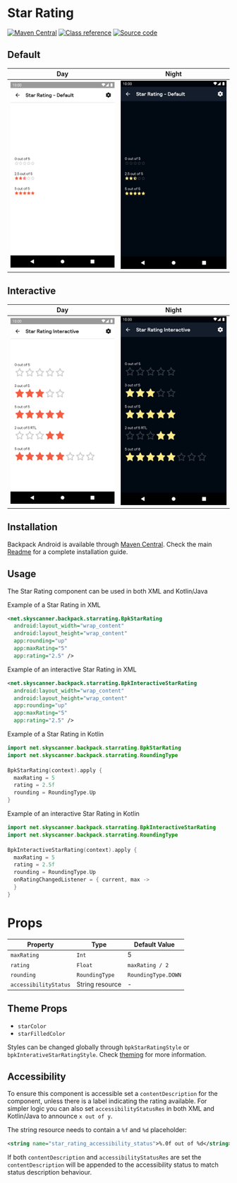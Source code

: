 # Star Rating

[![Maven Central](https://img.shields.io/maven-central/v/net.skyscanner.backpack/backpack-android)](https://search.maven.org/artifact/net.skyscanner.backpack/backpack-android)
[![Class reference](https://img.shields.io/badge/Class%20reference-Android-blue)](https://backpack.github.io/android/Backpack/net.skyscanner.backpack.starrating)
[![Source code](https://img.shields.io/badge/Source%20code-GitHub-lightgrey)](https://github.com/Skyscanner/backpack-android/tree/main/Backpack/src/main/java/net/skyscanner/backpack/starrating)

## Default

| Day | Night |
| --- | --- |
| <img src="https://raw.githubusercontent.com/Skyscanner/backpack-android/main/docs/view/StarRating/screenshots/default.png" alt="StarRating component" width="375" /> |<img src="https://raw.githubusercontent.com/Skyscanner/backpack-android/main/docs/view/StarRating/screenshots/default_dm.png" alt="StarRating component - dark mode" width="375" /> |

## Interactive

| Day | Night |
| --- | --- |
| <img src="https://raw.githubusercontent.com/Skyscanner/backpack-android/main/docs/view/StarRatingInteractive/screenshots/default.png" alt="StarRating component" width="375" /> |<img src="https://raw.githubusercontent.com/Skyscanner/backpack-android/main/docs/view/StarRatingInteractive/screenshots/default_dm.png" alt="StarRating component - dark mode" width="375" /> |

## Installation

Backpack Android is available through [Maven Central](https://search.maven.org/artifact/net.skyscanner.backpack/backpack-android). Check the main [Readme](https://github.com/skyscanner/backpack-android#installation) for a complete installation guide.

## Usage

The Star Rating component can be used in both XML and Kotlin/Java

Example of a Star Rating in XML

```xml
<net.skyscanner.backpack.starrating.BpkStarRating
  android:layout_width="wrap_content"
  android:layout_height="wrap_content"
  app:rounding="up"
  app:maxRating="5"
  app:rating="2.5" />
```

Example of an interactive Star Rating in XML

```xml
<net.skyscanner.backpack.starrating.BpkInteractiveStarRating
  android:layout_width="wrap_content"
  android:layout_height="wrap_content"
  app:rounding="up"
  app:maxRating="5"
  app:rating="2.5" />
```

Example of a Star Rating in Kotlin

```Kotlin
import net.skyscanner.backpack.starrating.BpkStarRating
import net.skyscanner.backpack.starrating.RoundingType

BpkStarRating(context).apply {
  maxRating = 5
  rating = 2.5f
  rounding = RoundingType.Up
}
```

Example of an interactive Star Rating in Kotlin

```Kotlin
import net.skyscanner.backpack.starrating.BpkInteractiveStarRating
import net.skyscanner.backpack.starrating.RoundingType

BpkInteractiveStarRating(context).apply {
  maxRating = 5
  rating = 2.5f
  rounding = RoundingType.Up
  onRatingChangedListener = { current, max ->
  }
}
```
# Props

| Property              | Type              | Default Value       |
| --------------------- | ----------------- | ------------------- |
| `maxRating`           | `Int`             | 5                   |
| `rating`              | `Float`           | `maxRating / 2`     |
| `rounding`            | `RoundingType`    | `RoundingType.DOWN` |
| `accessibilityStatus` | String resource   | -                   |

## Theme Props

- `starColor`
- `starFilledColor`

Styles can be changed globally through `bpkStarRatingStyle` or `bpkInterativeStarRatingStyle`. Check [theming](https://github.com/Skyscanner/backpack-android/blob/main/docs/view/THEMING.md) for more information.

## Accessibility

To ensure this component is accessible set a `contentDescription` for the component, unless there is a label indicating the rating available.
For simpler logic you can also set `accessibilityStatusRes` in both XML and Kotlin/Java to announce `x out of y`.

The string resource needs to contain a `%f` and `%d` placeholder:

```xml
<string name="star_rating_accessibility_status">%.0f out of %d</string>
```

If both `contentDescription` and `accessibilityStatusRes` are set the `contentDescription` will be appended to the accessibility status to match status description behaviour.
